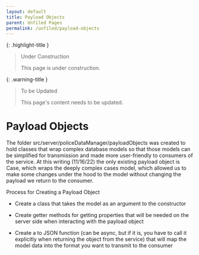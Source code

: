 ```yaml
---
layout: default
title: Payload Objects
parent: Unfiled Pages
permalink: /unfiled/payload-objects
---
```


{: .highlight-title }
> Under Construction
>
> This page is under construction.

{: .warning-title }
> To be Updated
>
> This page's content needs to be updated.

# Payload Objects

The folder src/server/policeDataManager/payloadObjects was created to
hold classes that wrap complex database models so that those models can
be simplified for transmission and made more user-friendly to consumers
of the service. At this writing (11/16/22) the only existing payload
object is Case, which wraps the deeply complex cases model, which
allowed us to make some changes under the hood to the model without
changing the payload we return to the consumer.

Process for Creating a Payload Object

- Create a class that takes the model as an argument to the
    constructor

- Create getter methods for getting properties that will be needed on
    the server side when interacting with the payload object

- Create a to JSON function (can be async, but if it is, you have to
    call it explicitly when returning the object from the service) that
    will map the model data into the format you want to transmit to the
    consumer
